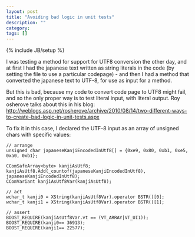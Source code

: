 ```yaml
---
layout: post
title: "Avoiding bad logic in unit tests"
description: ""
category: 
tags: []
---
```

{% include JB/setup %}

I was testing a method for support for UTF8 conversion the other day, and at first I had the japanese text written as string literals in the code (by setting the file to use a particular codepage) - and then I had a method that converted the japanese text to UTF-8, for use as input for a method.

But this is bad, because my code to convert code page to UTF8 might fail, and so the only proper way is to test literal input, with literal output. Roy osherove talks about this in his blog:
http://weblogs.asp.net/rosherove/archive/2010/08/14/two-different-ways-to-create-bad-logic-in-unit-tests.aspx

To fix it in this case, I declared the UTF-8 input as an array of unsigned chars with specific values:

    // arrange
    unsigned char japaneseKanjiEncodedInUtf8[] = {0xe9, 0x80, 0xb1, 0xe5, 0xa0, 0xb1};

    CComSafeArray<byte> kanjiAsUtf8;
    kanjiAsUtf8.Add(_countof(japaneseKanjiEncodedInUtf8), japaneseKanjiEncodedInUtf8); 
    CComVariant kanjiAsUtf8Var(kanjiAsUtf8);

    // act
    wchar_t kanji0 = XString(kanjiAsUtf8Var).operator BSTR()[0];
    wchar_t kanji1 = XString(kanjiAsUtf8Var).operator BSTR()[1];
  
    // assert
    BOOST_REQUIRE(kanjiAsUtf8Var.vt == (VT_ARRAY|VT_UI1));
    BOOST_REQUIRE(kanji0== 36913);
    BOOST_REQUIRE(kanji1== 22577);